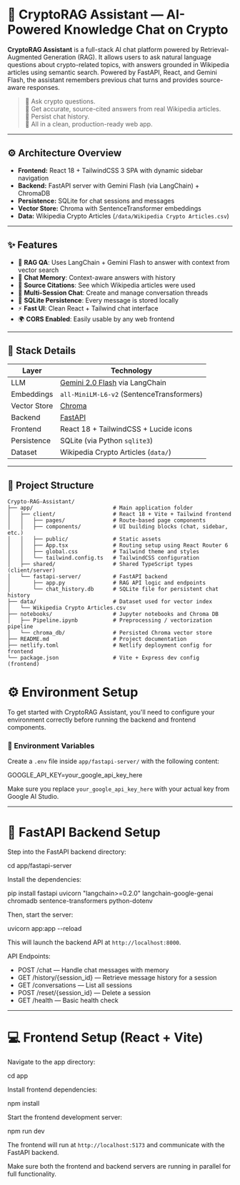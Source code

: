 # 🧠 CryptoRAG Assistant — AI-Powered Knowledge Chat on Crypto

**CryptoRAG Assistant** is a full-stack AI chat platform powered by Retrieval-Augmented Generation (RAG). It allows users to ask natural language questions about crypto-related topics, with answers grounded in Wikipedia articles using semantic search. Powered by FastAPI, React, and Gemini Flash, the assistant remembers previous chat turns and provides source-aware responses.

> 💬 Ask crypto questions.  
> 🧠 Get accurate, source-cited answers from real Wikipedia articles.  
> 💾 Persist chat history.  
> 🚀 All in a clean, production-ready web app.

---

## ⚙️ Architecture Overview

- **Frontend:** React 18 + TailwindCSS 3 SPA with dynamic sidebar navigation
- **Backend:** FastAPI server with Gemini Flash (via LangChain) + ChromaDB
- **Persistence:** SQLite for chat sessions and messages
- **Vector Store:** Chroma with SentenceTransformer embeddings
- **Data:** Wikipedia Crypto Articles (`/data/Wikipedia Crypto Articles.csv`)

---

## ✨ Features

- 🧠 **RAG QA**: Uses LangChain + Gemini Flash to answer with context from vector search
- 💬 **Chat Memory**: Context-aware answers with history
- 🧾 **Source Citations**: See which Wikipedia articles were used
- 🧵 **Multi-Session Chat**: Create and manage conversation threads
- 💾 **SQLite Persistence**: Every message is stored locally
- ⚡ **Fast UI**: Clean React + Tailwind chat interface
- 🌍 **CORS Enabled**: Easily usable by any web frontend

---

## 🧠 Stack Details

| Layer           | Technology                                          |
|----------------|------------------------------------------------------|
| LLM             | [Gemini 2.0 Flash](https://ai.google.dev/) via LangChain |
| Embeddings      | `all-MiniLM-L6-v2` (SentenceTransformers)           |
| Vector Store    | [Chroma](https://www.trychroma.com/)                |
| Backend         | [FastAPI](https://fastapi.tiangolo.com/)            |
| Frontend        | React 18 + TailwindCSS + Lucide icons               |
| Persistence     | SQLite (via Python `sqlite3`)                       |
| Dataset         | Wikipedia Crypto Articles (`data/`)                 |

---

## 📁 Project Structure
```text
Crypto-RAG-Assistant/
├── app/                         # Main application folder
│   ├── client/                  # React 18 + Vite + Tailwind frontend
│   │   ├── pages/               # Route-based page components
│   │   ├── components/          # UI building blocks (chat, sidebar, etc.)
│   │   ├── public/              # Static assets
│   │   ├── App.tsx              # Routing setup using React Router 6
│   │   ├── global.css           # Tailwind theme and styles
│   │   └── tailwind.config.ts   # TailwindCSS configuration
│   ├── shared/                  # Shared TypeScript types (client/server)
│   └── fastapi-server/          # FastAPI backend
│       ├── app.py               # RAG API logic and endpoints
│       └── chat_history.db      # SQLite file for persistent chat history
├── data/                        # Dataset used for vector index
│   └── Wikipedia Crypto Articles.csv
├── notebooks/                   # Jupyter notebooks and Chroma DB
│   ├── Pipeline.ipynb           # Preprocessing / vectorization pipeline
│   └── chroma_db/               # Persisted Chroma vector store
├── README.md                    # Project documentation
├── netlify.toml                 # Netlify deployment config for frontend
└── package.json                 # Vite + Express dev config (frontend)
```
# ⚙️ Environment Setup

To get started with CryptoRAG Assistant, you'll need to configure your environment correctly before running the backend and frontend components.

### 🔐 Environment Variables

Create a `.env` file inside `app/fastapi-server/` with the following content:

GOOGLE_API_KEY=your_google_api_key_here

Make sure you replace `your_google_api_key_here` with your actual key from Google AI Studio.

---

# 🚀 FastAPI Backend Setup

Step into the FastAPI backend directory:

cd app/fastapi-server

Install the dependencies:

pip install fastapi uvicorn "langchain>=0.2.0" langchain-google-genai chromadb sentence-transformers python-dotenv

Then, start the server:

uvicorn app:app --reload

This will launch the backend API at `http://localhost:8000`.

API Endpoints:
- POST /chat — Handle chat messages with memory
- GET /history/{session_id} — Retrieve message history for a session
- GET /conversations — List all sessions
- POST /reset/{session_id} — Delete a session
- GET /health — Basic health check

---

# 💻 Frontend Setup (React + Vite)

Navigate to the app directory:

cd app

Install frontend dependencies:

npm install

Start the frontend development server:

npm run dev

The frontend will run at `http://localhost:5173` and communicate with the FastAPI backend.

Make sure both the frontend and backend servers are running in parallel for full functionality.
